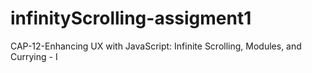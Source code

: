 # infinityScrolling-assigment1
CAP-12-Enhancing UX with JavaScript: Infinite Scrolling, Modules, and Currying - I
